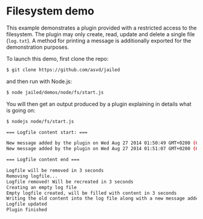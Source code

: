 # Filesystem demo

This example demonstrates a plugin provided with a restricted access
to the filesystem. The plugin may only create, read, update and delete
a single file (`log.txt`). A method for printing a message is
additionally exported for the demonstration purposes.


To launch this demo, first clone the repo:

```sh
$ git clone https://github.com/asvd/jailed
```

and then run with Node.js:

```sh
$ node jailed/demos/node/fs/start.js
```

You will then get an output produced by a plugin explaining in details
what is going on:

```sh
$ nodejs node/fs/start.js

=== Logfile content start: ===

New message added by the plugin on Wed Aug 27 2014 01:50:49 GMT+0200 (CEST)
New message added by the plugin on Wed Aug 27 2014 01:51:07 GMT+0200 (CEST)

=== Logfile content end ===

Logfile will be removed in 3 seconds
Removing logfile...
Logfile removed! Will be recreated in 3 seconds
Creating an empty log file
Empty logfile created, will be filled with content in 3 seconds
Writing the old content into the log file along with a new message added
Logfile updated
Plugin finished
```
